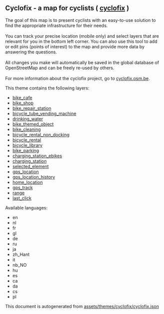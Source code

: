[//]: # (WARNING: this file is automatically generated. Please find the sources at the bottom and edit those sources)

 Cyclofix - a map for cyclists ( [cyclofix](https://mapcomplete.org/cyclofix) ) 
--------------------------------------------------------------------------------



The goal of this map is to present cyclists with an easy-to-use solution to find the appropriate infrastructure for their needs.<br><br>You can track your precise location (mobile only) and select layers that are relevant for you in the bottom left corner. You can also use this tool to add or edit pins (points of interest) to the map and provide more data by answering the questions.<br><br>All changes you make will automatically be saved in the global database of OpenStreetMap and can be freely re-used by others.<br><br>For more information about the cyclofix project, go to <a href='https://cyclofix.osm.be/'>cyclofix.osm.be</a>.

This theme contains the following layers:



  - [bike_cafe](../Layers/bike_cafe.md)
  - [bike_shop](../Layers/bike_shop.md)
  - [bike_repair_station](../Layers/bike_repair_station.md)
  - [bicycle_tube_vending_machine](../Layers/bicycle_tube_vending_machine.md)
  - [drinking_water](../Layers/drinking_water.md)
  - [bike_themed_object](../Layers/bike_themed_object.md)
  - [bike_cleaning](../Layers/bike_cleaning.md)
  - [bicycle_rental_non_docking](../Layers/bicycle_rental_non_docking.md)
  - [bicycle_rental](../Layers/bicycle_rental.md)
  - [bicycle_library](../Layers/bicycle_library.md)
  - [bike_parking](../Layers/bike_parking.md)
  - [charging_station_ebikes](../Layers/charging_station_ebikes.md)
  - [charging_station](../Layers/charging_station.md)
  - [selected_element](../Layers/selected_element.md)
  - [gps_location](../Layers/gps_location.md)
  - [gps_location_history](../Layers/gps_location_history.md)
  - [home_location](../Layers/home_location.md)
  - [gps_track](../Layers/gps_track.md)
  - [range](../Layers/range.md)
  - [last_click](../Layers/last_click.md)


Available languages:



  - en
  - nl
  - fr
  - gl
  - de
  - ru
  - ja
  - zh_Hant
  - it
  - nb_NO
  - hu
  - es
  - ca
  - da
  - cs
  - pl
 

This document is autogenerated from [assets/themes/cyclofix/cyclofix.json](https://github.com/pietervdvn/MapComplete/blob/develop/assets/themes/cyclofix/cyclofix.json)
